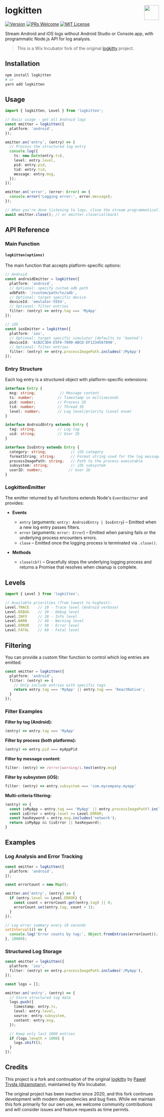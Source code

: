 # <img src="logo.webp" alt="" align="right" height="48"> logkitten

[![Version][version]][package]
[![PRs Welcome][prs-welcome-badge]][prs-welcome]
[![MIT License][license-badge]][license]

Stream Android and iOS logs without Android Studio or Console.app, with programmatic Node.js API for log analysis.

> This is a Wix Incubator fork of the original [logkitty](https://github.com/zamotany/logkitty) project.

## Installation

```sh
npm install logkitten
# or
yarn add logkitten
```

## Usage

```ts
import { logkitten, Level } from 'logkitten';

// Basic usage - get all Android logs
const emitter = logkitten({
  platform: 'android',
});

emitter.on('entry', (entry) => {
  // Process the structured log entry
  console.log({
    ts: new Date(entry.ts),
    level: entry.level,
    pid: entry.pid,
    tid: entry.tid,
    message: entry.msg,
  });
});

emitter.on('error', (error: Error) => {
  console.error('Logging error:', error.message);
});

// When you're done listening to logs, close the stream programmatically
await emitter.close(); // or emitter.close(callback)
```

## API Reference

### Main Function

#### `logkitten(options)`

The main function that accepts platform-specific options:

```ts
// Android
const androidEmitter = logkitten({
  platform: 'android',
  // Optional: specify custom adb path
  adbPath: '/custom/path/to/adb',
  // Optional: target specific device
  deviceId: 'emulator-5554',
  // Optional: filter entries
  filter: (entry) => entry.tag === 'MyApp'
});

// iOS
const iosEmitter = logkitten({
  platform: 'ios',
  // Optional: target specific simulator (defaults to 'booted')
  deviceId: 'A1B2C3D4-E5F6-7890-ABCD-EF1234567890',
  // Optional: filter entries
  filter: (entry) => entry.processImagePath.includes('/MyApp')
});
```

### Entry Structure

Each log entry is a structured object with platform-specific extensions:

```ts
interface Entry {
  msg: string;           // Message content
  ts: number;           // Timestamp in milliseconds
  pid: number;          // Process ID
  tid: number;          // Thread ID
  level: number;        // Log level/priority (Level enum)
}

interface AndroidEntry extends Entry {
  tag: string;          // Log tag
  uid: string;          // User ID
}

interface IosEntry extends Entry {
  category: string;           // iOS category
  formatString: string;       // Format string used for the log message
  processImagePath: string;   // Path to the process executable
  subsystem: string;          // iOS subsystem
  userID: number;            // User ID
}
```

### LogkittenEmitter

The emitter returned by all functions extends Node's `EventEmitter` and provides:

* **Events**
  * `entry` (arguments: `entry: AndroidEntry | IosEntry`) – Emitted when a new log entry passes filters.
  * `error` (arguments: `error: Error`) – Emitted when parsing fails or the underlying process encounters errors.
  * `close` – Emitted once the logging process is terminated via `.close()`.

* **Methods**
  * `close(cb?)` – Gracefully stops the underlying logging process and returns a Promise that resolves when cleanup is complete.

## Levels

```ts
import { Level } from 'logkitten';

// Available priorities (from lowest to highest):
Level.TRACE    // 10 - Trace level (Android verbose)
Level.DEBUG    // 20 - Debug level
Level.INFO     // 30 - Info level
Level.WARN     // 40 - Warning level
Level.ERROR    // 50 - Error level
Level.FATAL    // 60 - Fatal level
```

## Filtering

You can provide a custom filter function to control which log entries are emitted:

```ts
const emitter = logkitten({
  platform: 'android',
  filter: (entry) => {
    // Only include entries with specific tags
    return entry.tag === 'MyApp' || entry.tag === 'ReactNative';
  }
});
```

### Filter Examples

**Filter by tag (Android):**

```ts
(entry) => entry.tag === 'MyApp'
```

**Filter by process (both platforms):**

```ts
(entry) => entry.pid === myAppPid
```

**Filter by message content:**

```ts
filter: (entry) => /error|warning/i.test(entry.msg)
```

**Filter by subsystem (iOS):**

```ts
filter: (entry) => entry.subsystem === 'com.mycompany.myapp'
```

**Multi-criteria filtering:**

```ts
(entry) => {
  const isMyApp = entry.tag === 'MyApp' || entry.processImagePath?.includes('MyApp');
  const isError = entry.level >= Level.ERROR;
  const hasKeyword = entry.msg.includes('network');
  return isMyApp && (isError || hasKeyword);
}
```

## Examples

### Log Analysis and Error Tracking

```ts
const emitter = logkitten({
  platform: 'android',
});

const errorCount = new Map();

emitter.on('entry', (entry) => {
  if (entry.level >= Level.ERROR) {
    const count = errorCount.get(entry.tag) || 0;
    errorCount.set(entry.tag, count + 1);
  }
});

// Log error summary every 10 seconds
setInterval(() => {
  console.log('Error counts by tag:', Object.fromEntries(errorCount));
}, 10000);
```

### Structured Log Storage

```ts
const emitter = logkitten({
  platform: 'ios',
  filter: (entry) => entry.processImagePath.includes('/MyApp'),
});

const logs = [];

emitter.on('entry', (entry) => {
  // Store structured log data
  logs.push({
    timestamp: entry.ts,
    level: entry.level,
    source: entry.subsystem,
    content: entry.msg,
  });

  // Keep only last 1000 entries
  if (logs.length > 1000) {
    logs.shift();
  }
});
```

## Credits

This project is a fork and continuation of the original [logkitty](https://github.com/zamotany/logkitty) by [Paweł Trysła (@zamotany)](https://github.com/zamotany), maintained by Wix Incubator.

The original project has been inactive since 2020, and this fork continues development with modern dependencies and bug fixes.
While we maintain this fork primarily for our own use, we welcome community contributions and will consider issues and feature requests as time permits.

<!-- badges (common) -->

[license-badge]: https://img.shields.io/npm/l/logkitten.svg?style=flat-square
[license]: https://opensource.org/licenses/MIT
[prs-welcome-badge]: https://img.shields.io/badge/PRs-welcome-brightgreen.svg?style=flat-square
[prs-welcome]: http://makeapullrequest.com
[version]: https://img.shields.io/npm/v/logkitten.svg?style=flat-square
[package]: https://www.npmjs.com/package/logkitten
